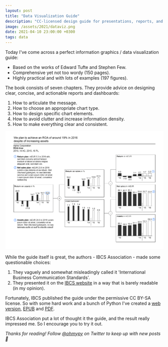 ```yaml
---
layout: post
title: "Data Visualization Guide"
description: "CC-licensed design guide for presentations, reports, and dashboards."
image: /assets/2021/dataviz.png
date: 2021-04-10 23:00:00 +0300
tags: data
---
```


Today I've come across a perfect information graphics / data visualization guide:

-   Based on the works of Edward Tufte and Stephen Few.
-   Comprehensive yet not too wordy (150 pages).
-   Highly practical and with lots of examples (197 figures).

The book consists of seven chapters. They provide advice on designing clear, concise, and actionable reports and dashboards:

1. How to articulate the message.
2. How to choose an appropriate chart type.
3. How to design specific chart elements.
4. How to avoid clutter and increase information density.
5. How to make everything clear and consistent.

<img alt="Sample report" src="/assets/2021/dataviz-sample.png" class="bordered">

While the guide itself is great, the authors - IBCS Association - made some questionable choices:

1. They vaguely and somewhat misleadingly called it 'International Business Communication Standards'.
2. They presented it on the [IBCS website](https://www.ibcs.com/standards/) in a way that is barely readable (in my opinion).

Fortunately, IBCS published the guide under the permissive CC BY-SA license. So with some hard work and a bunch of Python I've created a [web version](https://github.com/nalgeon/dataviz), [EPUB](https://github.com/nalgeon/dataviz/releases/download/1.1/data-visualization-guide.epub) and [PDF](https://github.com/nalgeon/dataviz/releases/download/1.1/data-visualization-guide.pdf).

IBCS Association put a lot of thought it the guide, and the result really impressed me. So I encourage you to try it out.

_Thanks for reading! Follow [@ohmypy](https://twitter.com/ohmypy) on Twitter to keep up with new posts 🚀_
